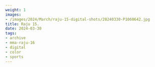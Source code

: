```yaml
---
weight: 1
images:
- /images/2024/March/raju-15-digital-shots/20240330-P1060642.jpg
title: Raju 15.
date: 2024-03-30
tags:
- archive
- mma-raju-16
- digital
- color
- sports
---
```

